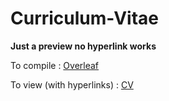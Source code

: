 # Curriculum-Vitae
**Just a preview no hyperlink works**

To compile : [Overleaf](https://www.overleaf.com/)

To view (with hyperlinks) : [CV](https://drive.google.com/file/d/1W00AEAvW3LcadHRRIGafxC3oHLYdHhr0/view?usp=sharing)


